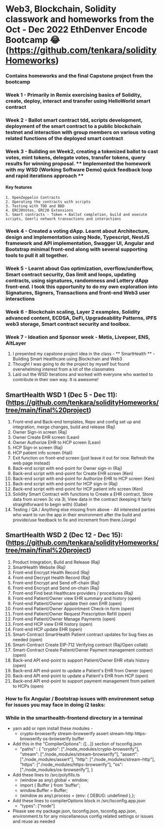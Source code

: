 # Web3, Blockchain, Solidity classwork and homeworks from the Oct - Dec 2022 EthDenver Encode Bootcamp :joy: (https://github.com/tenkara/solidityHomeworks)
### Contains homeworks and the final Capstone project from the bootcamp

### Week 1 - Primarily in Remix exercising basics of Solidity, create, deploy, interact and transfer using HelloWorld smart contract
### Week 2 - Ballot smart contract tdd, scripts development, deployment of the smart contract to a public blockchain testnet and interaction with group members on various voting related functions of the deployed smart contract

### Week 3 - Building on Week2, creating a tokenized ballot to cast votes, mint tokens, delegate votes, transfer tokens, query results for winning proposal. ** Implemented the homework with my WSD (Working Software Demo) quick feedback loop and rapid iterations approach **
#### Key features
    1. OpenZeppelin Contracts
    2. Operating the contracts with scripts
    3. Testing with TDD and BDD
    4. ERC20Votes, ERC20 Extensions
    5. Smart contracts - Token + Ballot completion, build and execute scripts, Goerli network transactions and interactions

### Week 4 - Created a voting dApp. Learnt about Architecture, design and implementation using Node, Typescript, NestJS framework and API implementation, Swagger UI, Angular and Bootstrap minimal front-end along with several supporting tools to pull it all together.

### Week 5 - Learnt about Gas optimization, overflow/underflow, Smart contract security, Gas limit and loops, updating contracts, using signatures, randomness and Lottery dApp front-end. I took this opportunity to do my own exploration into Signatures, Signers, Transactions and front-end Web3 user interactions

### Week 6 - Blockchain scaling, Layer 2 examples, Solidity advanced content, ECDSA, DeFi, Upgradeability Patterns, iPFS web3 storage, Smart contract security and toolbox.
### Week 7 - Ideation and Sponsor week - Metis, Livepeer, ENS, AltLayer
1. I presented my capstone project idea in the class - ** SmartHealth ** - Building Smart Healthcare using Blockchain and Web3 
2. Thought I was going to do the project by myself but found overwhelming interest from a lot of the classmates  
3. Laid out the WSD iterations and worked with everyone who wanted to contribute in their own way. It is awesome!


## SmartHealth WSD 1 (Dec 5 - Dec 11):(https://github.com/tenkara/solidityHomeworks/tree/main/final%20project)

   1. Front-end and Back-end templates, Repo and config set up and integration, merge changes, build and release (Raj)
   2. Owner Sign-in screen (Raj)
   3. Owner Create EHR screen (Lean)
   4. Owner Authorize EHR to HCP screen (Lean)
   5. HCP Sign-in screen (Raj)
   6. HCP patient info screen (Hali)
   7. Exit function on front-end screen (just leave it out for now. Refresh the web page instead)
   8. Back-end script with end-point for Owner sign-in (Raj)
   9. Back-end script with end-point for Create EHR screen (Ken)
   10. Back-end script with end-point for Authorize EHR to HCP screen (Ken)
   11. Back-end script with end-point for HCP sign-in (Raj)
   12. Back-end script with end-point for HCP patient info screen (Ken)
   13. Solidity Smart Contract with functions to Create a EHR contract, Store data from screen 3c via 3i, View data in the contract (keeping it fairly straightforward to begin with) (Gabe)
   14. Testing / QA / Anything else missing from above - All interested parties who want to run the app in their environment after the build and provide/use feedback to fix and increment from there.(Jorge)


## SmartHealth WSD 2 (Dec 12 - Dec 15):(https://github.com/tenkara/solidityHomeworks/tree/main/final%20project)

   1. Product Integration, Build and Release (Raj)
   2. SmartHealth Website (Raj)
   3. Front-end Encrypt Health Record (Raj)
   4. Front-end Decrypt Health Record (Raj)
   5. Front-end Encrypt and Send off-chain (Raj)
   6. Front-end Encrypt and Send on-chain (Raj)
   7. Front-end Find best Healthcare providers / procedures (Raj)
   8. Front-end Patient/Owner view EHR summary and history (open)
   9. Front-end Patient/Owner update their own EHR (open)
   10. Front-end Patient/Owner Appointment Check-in form (open)
   11. Front-end Patient/Owner Request Prescription Refill (open)
   12. Front-end Patient/Owner Manage Payments (open)
   13. Front-end HCP view EHR history (open)
   14. Front-end HCP update EHR (open)
   15. Smart-Contract SmartHealth Patient contract updates for bug fixes as needed (open)
   16. Smart-Contract Create EIP-712 Verifying contract (Raj/Open collab)
   17. Smart-Contract Create Patient/Owner Payment management contract (open)
   18. Back-end API end-point to support Patient/Owner EHR vitals history (open)
   19. Back-end API end-point to update a Patient's EHR from Owner (open)
   20. Back-end API end-point to update a Patient's EHR from HCP (open)
   21. Back-end API end-point to support payment management from patient to HCPs (open)

### How to fix Angular / Bootstrap issues with environment setup for issues you may face in doing i2 tasks:

### While in the smarthealth-frontend directory in a terminal 
* yarn add or npm install these modules -
  * crypto-browserify stream-browserify assert stream-http https-browserify os-browserify buffer
* Add this in the "CompilerOptions": {[...]} section of tsconfig.json
  * "paths" : {
      "crypto": ["./node_modules/crypto-browserify"],
      "stream": ["./node_modules/stream-browserify"],
      "assert": ["./node_modules/assert"],
      "http": ["./node_modules/stream-http"],
      "https": ["./node_modules/https-browserify"],
      "os": ["./node_modules/os-browserify"],
    }
* Add these lines to /src/polyfills.ts
  * (window as any).global = window;
  * import { Buffer } from 'buffer';
  * window.Buffer = Buffer;
  * (window as any).process = {env: { DEBUG: undefined },};
* Add these lines to compilerOptions block in /src/tsconfig.app.json
  * "types": ["node"]
* Please see my package.json, tsconfig.json, tsconfig.app.json, environment.ts for any miscellaneous config related settings or issues and reuse as needed
